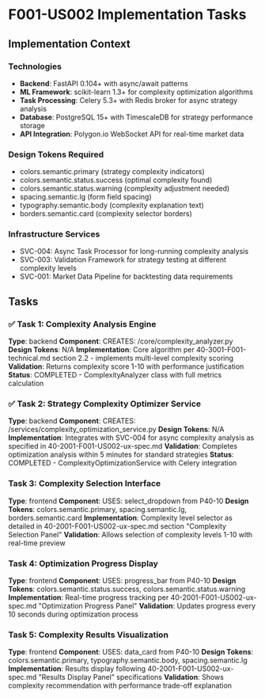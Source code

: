 # F001-US002 Implementation Tasks

## Implementation Context

### Technologies
- **Backend**: FastAPI 0.104+ with async/await patterns
- **ML Framework**: scikit-learn 1.3+ for complexity optimization algorithms
- **Task Processing**: Celery 5.3+ with Redis broker for async strategy analysis
- **Database**: PostgreSQL 15+ with TimescaleDB for strategy performance storage
- **API Integration**: Polygon.io WebSocket API for real-time market data

### Design Tokens Required
- colors.semantic.primary (strategy complexity indicators)
- colors.semantic.status.success (optimal complexity found)
- colors.semantic.status.warning (complexity adjustment needed)
- spacing.semantic.lg (form field spacing)
- typography.semantic.body (complexity explanation text)
- borders.semantic.card (complexity selector borders)

### Infrastructure Services
- SVC-004: Async Task Processor for long-running complexity analysis
- SVC-003: Validation Framework for strategy testing at different complexity levels
- SVC-001: Market Data Pipeline for backtesting data requirements

## Tasks

### ✅ Task 1: Complexity Analysis Engine
**Type**: backend
**Component**: CREATES: /core/complexity_analyzer.py
**Design Tokens**: N/A
**Implementation**: 
Core algorithm per 40-3001-F001-technical.md section 2.2 - implements multi-level complexity scoring
**Validation**: Returns complexity score 1-10 with performance justification
**Status**: COMPLETED - ComplexityAnalyzer class with full metrics calculation

### ✅ Task 2: Strategy Complexity Optimizer Service
**Type**: backend
**Component**: CREATES: /services/complexity_optimization_service.py
**Design Tokens**: N/A
**Implementation**: 
Integrates with SVC-004 for async complexity analysis as specified in 40-2001-F001-US002-ux-spec.md
**Validation**: Completes optimization analysis within 5 minutes for standard strategies
**Status**: COMPLETED - ComplexityOptimizationService with Celery integration

### Task 3: Complexity Selection Interface
**Type**: frontend
**Component**: USES: select_dropdown from P40-10
**Design Tokens**: colors.semantic.primary, spacing.semantic.lg, borders.semantic.card
**Implementation**: 
Complexity level selector as detailed in 40-2001-F001-US002-ux-spec.md section "Complexity Selection Panel"
**Validation**: Allows selection of complexity levels 1-10 with real-time preview

### Task 4: Optimization Progress Display
**Type**: frontend
**Component**: USES: progress_bar from P40-10
**Design Tokens**: colors.semantic.status.success, colors.semantic.status.warning
**Implementation**: 
Real-time progress tracking per 40-2001-F001-US002-ux-spec.md "Optimization Progress Panel"
**Validation**: Updates progress every 10 seconds during optimization process

### Task 5: Complexity Results Visualization
**Type**: frontend
**Component**: USES: data_card from P40-10
**Design Tokens**: colors.semantic.primary, typography.semantic.body, spacing.semantic.lg
**Implementation**: 
Results display following 40-2001-F001-US002-ux-spec.md "Results Display Panel" specifications
**Validation**: Shows complexity recommendation with performance trade-off explanation